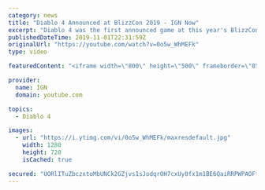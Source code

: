 ```yaml
---
category: news
title: "Diablo 4 Announced at BlizzCon 2019 - IGN Now"
excerpt: "Diablo 4 was the first announced game at this year's BlizzCon, which is a good thing considering how anticipated it was prior to last year's BlizzCon (to much fan ..."
publishedDateTime: 2019-11-01T22:31:59Z
originalUrl: "https://youtube.com/watch?v=0o5w_WhMEFk"
type: video

featuredContent: "<iframe width=\"800\" height=\"500\" frameborder=\"0\" src=\"https://www.youtube.com/embed/0o5w_WhMEFk\" allow=\"accelerometer; autoplay; encrypted-media; gyroscope; picture-in-picture\" allowfullscreen></iframe>"

provider:
  name: IGN
  domain: youtube.com

topics:
  - Diablo 4

images:
  - url: "https://i.ytimg.com/vi/0o5w_WhMEFk/maxresdefault.jpg"
    width: 1280
    height: 720
    isCached: true

secured: "UORlITuZbczxtoMbUNCk2GZjvs1sJodqrOH7cxUy0fx1m1BE6QaiRRPWPAOFtIg1TX2PmmUW6Tfh56MZXfNl41GUz+ZfdKHzQRs5QsGGn/zrW/iJT/Vh7VzCYdPbDEiAxICzkxwS8xKnnc5CIIqNE9TuCVG2bnw1BEu9/5tMBST9plvPYjPpLuMx0bw9b9BBtlx2p4wbB29uW6Qbld2P0Wdw5YEdZnmWnk9NAARXWp7YAL2QuK3JPR7cVGW6lKF6kB38Z5q6p9g+shDiqXBnzCBla7tyQeNPbezrVffhBXz8iHtx1UxrGMjoZqcR3HEQeT6GRVsh+Ni1wNlWZhKl/bZwrss0MvUUVTjLknbsNfD/B2fn0eH5vbn8N2t+wlpi2gGsEtIDnOHVYd0lZbYGkY7D6L6l8HV78j5Qk4E9dVN+YjBQRrzwlsUFdQdVrVZa;z4aJ+FfW/xBjqZmz5JCLCA=="
---
```


